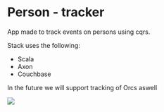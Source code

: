 # Person - tracker

App made to track events on persons using cqrs.

Stack uses the following:

 - Scala
 - Axon
 - Couchbase

In the future we will support tracking of Orcs aswell

![](http://vignette1.wikia.nocookie.net/dragons-crown/images/b/bf/Orc.png/revision/latest?cb=20140311062419)
